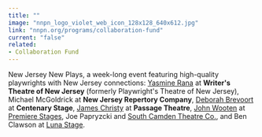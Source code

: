 ```yaml
---
title: ""
image: "nnpn_logo_violet_web_icon_128x128_640x612.jpg"
link: "nnpn.org/programs/collaboration-fund"
current: "false"
related:
- Collaboration Fund
---
```


New Jersey New Plays, a week-long event featuring high-quality playwrights with New Jersey connections: [Yasmine Rana](https://newplayexchange.org/users/4855/yasmine-beverly-rana) at **Writer's Theatre of New Jersey** (formerly Playwright's Theatre of New Jersey), Michael McGoldrick at **New Jersey Repertory Company**, [Deborah Brevoort](https://newplayexchange.org/users/246/deborah-brevoort) at **Centenary Stage**, [James Christy](https://newplayexchange.org/users/565/james-christy) at **Passage Theatre**, [John Wooten](https://newplayexchange.org/users/19216/john-j-wooten) at [Premiere Stages](premierestagesatkean.com), Joe Papryzcki and [South Camden Theatre Co.](https://www.google.com/search?q=south+camden+theatre+company&oq=south+camden+the&aqs=chrome.1.69i57j0l5.4351j0j9&sourceid=chrome&ie=UTF-8), and Ben Clawson at [Luna Stage](https://www.lunastage.org/).

